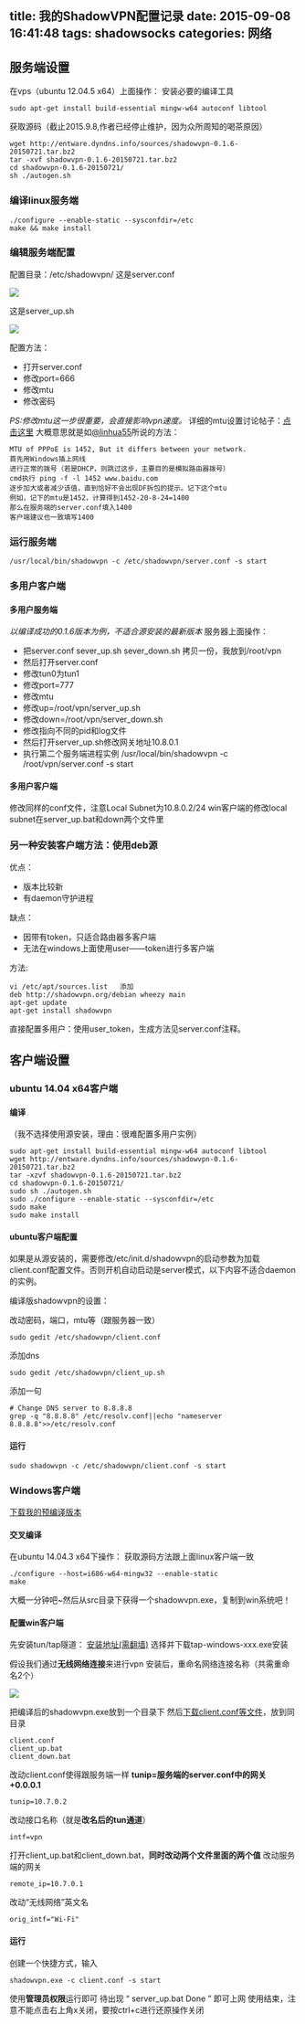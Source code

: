 title: 我的ShadowVPN配置记录
date: 2015-09-08 16:41:48
tags: shadowsocks
categories: 网络
---
## 服务端设置

在vps（ubuntu 12.04.5 x64）上面操作：
安装必要的编译工具

	sudo apt-get install build-essential mingw-w64 autoconf libtool
<!-- more -->
获取源码（截止2015.9.8,作者已经停止维护，因为众所周知的喝茶原因）

    wget http://entware.dyndns.info/sources/shadowvpn-0.1.6-20150721.tar.bz2
    tar -xvf shadowvpn-0.1.6-20150721.tar.bz2
    cd shadowvpn-0.1.6-20150721/
    sh ./autogen.sh

### 编译linux服务端

	./configure --enable-static --sysconfdir=/etc
	make && make install
    
### 编辑服务端配置

配置目录：/etc/shadowvpn/
这是server.conf

![](/images/shadowvpn_conf/s_vpn1.png)

这是server_up.sh

![](/images/shadowvpn_conf/s_vpn2.png)

配置方法：

- 打开server.conf
- 修改port=666
- 修改mtu
- 修改密码
    
*PS:修改mtu这一步很重要，会直接影响vpn速度。*
详细的mtu设置讨论帖子：[点击这里](https://github.com/clowwindy/ShadowVPN/issues/77)
大概意思就是如[@linhua55](https://github.com/linhua55)所说的方法：

    MTU of PPPoE is 1452, But it differs between your network.
    首先用Windows插上网线
    进行正常的拨号（若是DHCP，则跳过这步，主要目的是模拟路由器拨号）
    cmd执行 ping -f -l 1452 www.baidu.com
    逐步加大或者减少该值，直到恰好不会出现DF拆包的提示。记下这个mtu
    例如，记下的mtu是1452，计算得到1452-20-8-24=1400
    那么在服务端的server.conf填入1400
    客户端建议也一致填写1400

### 运行服务端

	/usr/local/bin/shadowvpn -c /etc/shadowvpn/server.conf -s start
    
### 多用户客户端

#### 多用户服务端

*以编译成功的0.1.6版本为例，不适合源安装的最新版本*
服务器上面操作：

- 把server.conf sever_up.sh sever_down.sh 拷贝一份，我放到/root/vpn
- 然后打开server.conf
- 修改tun0为tun1
- 修改port=777
- 修改mtu
- 修改up=/root/vpn/server_up.sh
- 修改down=/root/vpn/server_down.sh
- 修改指向不同的pid和log文件
- 然后打开server_up.sh修改网关地址10.8.0.1
- 执行第二个服务端进程实例
		/usr/local/bin/shadowvpn -c /root/vpn/server.conf -s start
        
#### 多用户客户端

修改同样的conf文件，注意Local Subnet为10.8.0.2/24
win客户端的修改local subnet在server_up.bat和down两个文件里

### 另一种安装客户端方法：使用deb源

优点：
- 版本比较新
- 有daemon守护进程

缺点：
- 因带有token，只适合路由器多客户端
- 无法在windows上面使用user——token进行多客户端

方法:

	vi /etc/apt/sources.list   添加
	deb http://shadowvpn.org/debian wheezy main
    apt-get update
	apt-get install shadowvpn
    
直接配置多用户：使用user_token，生成方法见server.conf注释。

## 客户端设置

### ubuntu 14.04 x64客户端

#### 编译

（我不选择使用源安装，理由：很难配置多用户实例）

    sudo apt-get install build-essential mingw-w64 autoconf libtool
    wget http://entware.dyndns.info/sources/shadowvpn-0.1.6-20150721.tar.bz2
    tar -xzvf shadowvpn-0.1.6-20150721.tar.bz2
    cd shadowvpn-0.1.6-20150721/
    sudo sh ./autogen.sh
    sudo ./configure --enable-static --sysconfdir=/etc
	sudo make
    sudo make install
    
#### ubuntu客户端配置
如果是从源安装的，需要修改/etc/init.d/shadowvpn的启动参数为加载client.conf配置文件。否则开机自动启动是server模式，以下内容不适合daemon的实例。

编译版shadowvpn的设置：

改动密码，端口，mtu等（跟服务器一致）

	sudo gedit /etc/shadowvpn/client.conf

添加dns

	sudo gedit /etc/shadowvpn/client_up.sh
    
添加一句

	# Change DNS server to 8.8.8.8
	grep -q "8.8.8.8" /etc/resolv.conf||echo "nameserver 8.8.8.8">>/etc/resolv.conf
    
#### 运行

	sudo shadowvpn -c /etc/shadowvpn/client.conf -s start
    
### Windows客户端

[下载我的预编译版本](/attachments/my_conf_of_shadowvpn/shadowvpn_0.1.6.zip)

#### 交叉编译

在ubuntu 14.04.3 x64下操作：
获取源码方法跟上面linux客户端一致

	./configure --host=i686-w64-mingw32 --enable-static
	make
    
大概一分钟吧~然后从src目录下获得一个shadowvpn.exe，复制到win系统吧！

#### 配置win客户端

先安装tun/tap隧道：
[安装地址(需翻墙)](http://build.openvpn.net/downloads/releases/)
选择并下载tap-windows-xxx.exe安装

假设我们通过**无线网络连接**来进行vpn
安装后，重命名网络连接名称（共需重命名2个）

![](/images/shadowvpn_conf/s_vpn3.png)

把编译后的shadowvpn.exe放到一个目录下
然后[下载client.conf等文件](https://github.com/lixingcong/shadowVPN/tree/master/samples/windows)，放到同目录
	
    client.conf
    client_up.bat
    client_down.bat
    

改动client.conf使得跟服务端一样
**tunip=服务端的server.conf中的网关+0.0.0.1**

	tunip=10.7.0.2

改动接口名称（就是**改名后的tun通道**）

	intf=vpn
    
    
打开client_up.bat和client_down.bat，**同时改动两个文件里面的两个值**
改动服务端的网关

	remote_ip=10.7.0.1 
    
改动“无线网络”英文名

	orig_intf="Wi-Fi"
    
#### 运行

创建一个快捷方式，输入

	shadowvpn.exe -c client.conf -s start

使用**管理员权限**运行即可
待出现 “ server_up.bat Done ” 即可上网
使用结束，注意不能点击右上角x关闭，要按ctrl+c进行还原操作关闭



